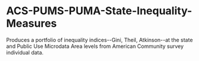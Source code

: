 # ACS-PUMS-PUMA-State-Inequality-Measures
Produces a portfolio of inequality indices--Gini, Theil, Atkinson--at the state and Public Use Microdata Area levels from American Community survey individual data. 
